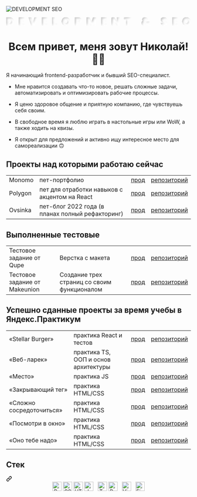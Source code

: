 ![DEVELOPMENT   SEO](https://github.com/Nigilen/Nigilen/assets/38656496/b4960b7b-1811-481f-bab6-b9056541e16d)<div align="center">
  <svg width="581" height="27" viewBox="0 0 581 27" fill="none" xmlns="http://www.w3.org/2000/svg">
<g filter="url(#filter0_ii_326_14295)">
<path d="M10.7743 0.512C13.4383 0.512 15.7663 1.052 17.7583 2.132C19.7743 3.212 21.3223 4.712 22.4023 6.632C23.4823 8.552 24.0223 10.736 24.0223 13.184C24.0223 15.608 23.4823 17.792 22.4023 19.736C21.3223 21.68 19.7743 23.216 17.7583 24.344C15.7663 25.448 13.4383 26 10.7743 26H0.154309V0.512H10.7743ZM10.0543 18.872C11.8543 18.872 13.2823 18.38 14.3383 17.396C15.3943 16.412 15.9223 15.008 15.9223 13.184C15.9223 11.36 15.3943 9.956 14.3383 8.972C13.2823 7.988 11.8543 7.496 10.0543 7.496H8.14631V18.872H10.0543ZM47.5002 6.884V10.016H55.4202V16.028H47.5002V19.628H56.5002V26H39.5082V0.512H56.5002V6.884H47.5002ZM97.7801 0.512L89.2121 26H78.8801L70.3121 0.512H78.8081L84.0641 18.044L89.2841 0.512H97.7801ZM120.161 6.884V10.016H128.081V16.028H120.161V19.628H129.161V26H112.169V0.512H129.161V6.884H120.161ZM152.765 19.952H160.469V26H144.773V0.512H152.765V19.952ZM188.004 26.252C185.604 26.252 183.396 25.688 181.38 24.56C179.388 23.432 177.804 21.872 176.628 19.88C175.452 17.888 174.864 15.644 174.864 13.148C174.864 10.652 175.452 8.408 176.628 6.416C177.804 4.424 179.388 2.876 181.38 1.772C183.396 0.643999 185.604 0.079999 188.004 0.079999C190.404 0.079999 192.6 0.643999 194.592 1.772C196.584 2.876 198.156 4.424 199.308 6.416C200.484 8.408 201.072 10.652 201.072 13.148C201.072 15.644 200.484 17.888 199.308 19.88C198.156 21.872 196.572 23.432 194.556 24.56C192.564 25.688 190.38 26.252 188.004 26.252ZM188.004 18.8C189.588 18.8 190.812 18.296 191.676 17.288C192.54 16.256 192.972 14.876 192.972 13.148C192.972 11.396 192.54 10.016 191.676 9.008C190.812 7.976 189.588 7.46 188.004 7.46C186.396 7.46 185.16 7.976 184.296 9.008C183.432 10.016 183 11.396 183 13.148C183 14.876 183.432 16.256 184.296 17.288C185.16 18.296 186.396 18.8 188.004 18.8ZM237.399 9.26C237.399 10.868 237.027 12.332 236.283 13.652C235.539 14.948 234.435 15.98 232.971 16.748C231.531 17.516 229.779 17.9 227.715 17.9H224.547V26H216.555V0.512H227.715C230.835 0.512 233.223 1.304 234.879 2.888C236.559 4.472 237.399 6.596 237.399 9.26ZM226.815 11.6C228.471 11.6 229.299 10.82 229.299 9.26C229.299 7.7 228.471 6.92 226.815 6.92H224.547V11.6H226.815ZM283.17 0.512V26H275.214V13.292L271.29 26H264.45L260.526 13.292V26H252.534V0.512H262.326L267.942 15.812L273.414 0.512H283.17ZM307.368 6.884V10.016H315.288V16.028H307.368V19.628H316.368V26H299.376V0.512H316.368V6.884H307.368ZM356.424 26H348.432L339.972 13.184V26H331.98V0.512H339.972L348.432 13.544V0.512H356.424V26ZM392.651 0.512V6.848H385.883V26H377.891V6.848H371.195V0.512H392.651ZM445.468 26L443.704 24.344C441.448 25.688 438.796 26.36 435.748 26.36C433.684 26.36 431.884 26.036 430.348 25.388C428.836 24.74 427.672 23.828 426.856 22.652C426.04 21.452 425.632 20.084 425.632 18.548C425.632 17.084 426.004 15.752 426.748 14.552C427.516 13.328 428.656 12.296 430.168 11.456C429.064 10.088 428.512 8.648 428.512 7.136C428.512 5.84 428.848 4.652 429.52 3.572C430.216 2.492 431.224 1.64 432.544 1.016C433.864 0.368 435.436 0.0439994 437.26 0.0439994C439.108 0.0439994 440.68 0.379999 441.976 1.052C443.272 1.7 444.244 2.564 444.892 3.644C445.54 4.724 445.864 5.888 445.864 7.136H438.592C438.592 6.68 438.46 6.344 438.196 6.128C437.932 5.888 437.62 5.768 437.26 5.768C436.876 5.768 436.54 5.888 436.252 6.128C435.988 6.344 435.856 6.656 435.856 7.064C435.856 7.832 436.384 8.72 437.44 9.728L443.236 15.344C443.572 14.696 443.872 13.964 444.136 13.148L444.244 12.824H451.984L451.624 13.76C450.712 16.16 449.584 18.296 448.24 20.168L454.252 26H445.468ZM436.324 20.06C437.188 20.06 437.992 19.928 438.736 19.664L434.488 15.704C434.08 15.992 433.768 16.328 433.552 16.712C433.36 17.072 433.264 17.444 433.264 17.828C433.264 18.452 433.528 18.98 434.056 19.412C434.608 19.844 435.364 20.06 436.324 20.06ZM497.343 26.252C494.295 26.252 491.775 25.544 489.783 24.128C487.815 22.688 486.747 20.588 486.579 17.828H495.075C495.195 19.292 495.843 20.024 497.019 20.024C497.451 20.024 497.811 19.928 498.099 19.736C498.411 19.52 498.567 19.196 498.567 18.764C498.567 18.164 498.243 17.684 497.595 17.324C496.947 16.94 495.939 16.508 494.571 16.028C492.939 15.452 491.583 14.888 490.503 14.336C489.447 13.784 488.535 12.98 487.767 11.924C486.999 10.868 486.627 9.512 486.651 7.856C486.651 6.2 487.071 4.796 487.911 3.644C488.775 2.468 489.939 1.58 491.403 0.979998C492.891 0.379999 494.559 0.079999 496.407 0.079999C499.527 0.079999 501.999 0.799999 503.823 2.24C505.671 3.68 506.643 5.708 506.739 8.324H498.135C498.111 7.604 497.931 7.088 497.595 6.776C497.259 6.464 496.851 6.308 496.371 6.308C496.035 6.308 495.759 6.428 495.543 6.668C495.327 6.884 495.219 7.196 495.219 7.604C495.219 8.18 495.531 8.66 496.155 9.044C496.803 9.404 497.823 9.848 499.215 10.376C500.823 10.976 502.143 11.552 503.175 12.104C504.231 12.656 505.143 13.424 505.911 14.408C506.679 15.392 507.063 16.628 507.063 18.116C507.063 19.676 506.679 21.08 505.911 22.328C505.143 23.552 504.027 24.512 502.563 25.208C501.099 25.904 499.359 26.252 497.343 26.252ZM530.463 6.884V10.016H538.383V16.028H530.463V19.628H539.463V26H522.471V0.512H539.463V6.884H530.463ZM567.495 26.252C565.095 26.252 562.887 25.688 560.871 24.56C558.879 23.432 557.295 21.872 556.119 19.88C554.943 17.888 554.355 15.644 554.355 13.148C554.355 10.652 554.943 8.408 556.119 6.416C557.295 4.424 558.879 2.876 560.871 1.772C562.887 0.643999 565.095 0.079999 567.495 0.079999C569.895 0.079999 572.091 0.643999 574.083 1.772C576.075 2.876 577.647 4.424 578.799 6.416C579.975 8.408 580.563 10.652 580.563 13.148C580.563 15.644 579.975 17.888 578.799 19.88C577.647 21.872 576.063 23.432 574.047 24.56C572.055 25.688 569.871 26.252 567.495 26.252ZM567.495 18.8C569.079 18.8 570.303 18.296 571.167 17.288C572.031 16.256 572.463 14.876 572.463 13.148C572.463 11.396 572.031 10.016 571.167 9.008C570.303 7.976 569.079 7.46 567.495 7.46C565.887 7.46 564.651 7.976 563.787 9.008C562.923 10.016 562.491 11.396 562.491 13.148C562.491 14.876 562.923 16.256 563.787 17.288C564.651 18.296 565.887 18.8 567.495 18.8Z" fill="white"/>
</g>
<defs>
<filter id="filter0_ii_326_14295" x="-3.8457" y="-3.95605" width="587.408" height="33.3164" filterUnits="userSpaceOnUse" color-interpolation-filters="sRGB">
<feFlood flood-opacity="0" result="BackgroundImageFix"/>
<feBlend mode="normal" in="SourceGraphic" in2="BackgroundImageFix" result="shape"/>
<feColorMatrix in="SourceAlpha" type="matrix" values="0 0 0 0 0 0 0 0 0 0 0 0 0 0 0 0 0 0 127 0" result="hardAlpha"/>
<feOffset dx="3" dy="3"/>
<feGaussianBlur stdDeviation="3"/>
<feComposite in2="hardAlpha" operator="arithmetic" k2="-1" k3="1"/>
<feColorMatrix type="matrix" values="0 0 0 0 0.745098 0 0 0 0 0.745098 0 0 0 0 0.745098 0 0 0 1 0"/>
<feBlend mode="normal" in2="shape" result="effect1_innerShadow_326_14295"/>
<feColorMatrix in="SourceAlpha" type="matrix" values="0 0 0 0 0 0 0 0 0 0 0 0 0 0 0 0 0 0 127 0" result="hardAlpha"/>
<feOffset dx="-4" dy="-4"/>
<feGaussianBlur stdDeviation="4"/>
<feComposite in2="hardAlpha" operator="arithmetic" k2="-1" k3="1"/>
<feColorMatrix type="matrix" values="0 0 0 0 1 0 0 0 0 1 0 0 0 0 1 0 0 0 1 0"/>
<feBlend mode="normal" in2="effect1_innerShadow_326_14295" result="effect2_innerShadow_326_14295"/>
</filter>
</defs>
</svg>

</div>


<h1 align="center">Всем привет, меня зовут Николай! ✌🏻</h1>

<p>Я начинающий frontend-разработчик и бывший SEO-специалист.</p>
<ul>
  <li>
    <p>Мне нравится создавать что-то новое, решать сложные задачи, автоматизировать и оптимизировать рабочие процессы.</p>
  </li>
  <li>
    <p>Я ценю здоровое общение и приятную компанию, где чувствуешь себя своим. </p>
  </li>
  <li>
    <p>В свободное время я люблю играть в настольные игры или WoW, а также ходить на квизы.</p>
  </li>
  <li>
    <p>Я открыт для предложений и активно ищу интересное место для самореализации 🙃</p>
  </li>
</ul>

<h2>Проекты над которыми работаю сейчас</h2>
<table>
  <tr>
    <td>Monomo</td>
    <td>пет-портфолио</td>
    <td><a href="https://nigilen.github.io/monomo/">прод</a></td>
    <td><a href="https://github.com/Nigilen/monomo">репозиторий</a></td>
  </tr>
  <tr>
    <td>Polygon</td>
    <td>пет для отработки навыков с акцентом на React</td>
    <td><a href="https://nigilen.github.io/polygin/">прод</a></td>
    <td><a href="https://github.com/Nigilen/polygin">репозиторий</a></td>
  </tr>
  <tr>
    <td>Ovsinka</td>
    <td>пет-блог 2022 года (в планах полный рефакторинг)</td>
    <td><a href="https://nigilen.github.io/monomo/">прод</a></td>
    <td><a href="https://github.com/Nigilen/monomo">репозиторий</a></td>
  </tr>
</table>

<h2>Выполненные тестовые</h2>
<table>
  <tr>
    <td>Тестовое задание от Qupe</td>
    <td>Верстка с макета</td>
    <td><a href="https://nigilen.github.io/qupe/">прод</a></td>
    <td><a href="https://github.com/Nigilen/qupe">репозиторий</a></td>
  </tr>
  <tr>
    <td>Тестовое задание от Makeunion</td>
    <td>Создание трех страниц со своим функционалом</td>
    <td><a href="https://nigilen.github.io/makeunion-tt/">прод</a></td>
    <td><a href="https://github.com/Nigilen/makeunion-tt">репозиторий</a></td>
  </tr>
</table>


<h2 alig="center">Успешно сданные проекты за время учебы в Яндекс.Практикум</h2>
<table>
  <tr>
    <td>«Stellar Burger»</td>
    <td>практика React и тестов</td>
    <td><a href="https://nigilen.github.io/stellar-burger/">прод</a></td>
    <td><a href="https://github.com/Nigilen/stellar-burger">репозиторий</a></td>
  </tr>
  <tr>
    <td>«Веб-ларек»</td>
    <td>практика TS, ООП и основ архитектуры</td>
    <td><a href="https://nigilen.github.io/web-larek-frontend/">прод</a></td>
    <td><a href="https://github.com/Nigilen/web-larek-frontend.git">репозиторий</a></td>
  </tr>
  <tr>
    <td>«Место»</td>
    <td>практика JS</td>
    <td><a href="https://nigilen.github.io/mesto-project-ff/">прод</a></td>
    <td><a href="https://github.com/Nigilen/mesto-project-ff">репозиторий</a></td>
  </tr>
  <tr>
    <td>«Закрывающий тег»</td>
    <td>практика HTML/CSS</td>
    <td><a href="https://nigilen.github.io/zakrivayuschiy-teg-f/">прод</a></td>
    <td><a href="https://github.com/Nigilen/zakrivayuschiy-teg-f">репозиторий</a></td>
  </tr>
  <tr>
    <td>«Сложно сосредоточиться»</td>
    <td>практика HTML/CSS</td>
    <td><a href="https://nigilen.github.io/slozhno-sosredotochitsya/">прод</a></td>
    <td><a href="https://github.com/Nigilen/slozhno-sosredotochitsya">репозиторий</a></td>
  </tr>
  <tr>
    <td>«Посмотри в окно»</td>
    <td>практика HTML/CSS</td>
    <td><a href="https://nigilen.github.io/posmotri_v_okno/">прод</a></td>
    <td><a href="https://github.com/Nigilen/posmotri_v_okno">репозиторий</a></td>
  </tr>
  <tr>
    <td>«Оно тебе надо»</td>
    <td>практика HTML/CSS</td>
    <td><a href="https://nigilen.github.io/ono-tebe-nado/">прод</a></td>
    <td><a href="https://github.com/Nigilen/ono-tebe-nado">репозиторий</a></td>
  </tr>
</table>

<div class="markdown-heading" dir="auto"><h2 class="heading-element" dir="auto">Стек</h2><a id="user-content-мой-стек" class="anchor" aria-label="Permalink: Стек" href="#стек"><svg class="octicon octicon-link" viewBox="0 0 16 16" version="1.1" width="16" height="16" aria-hidden="true"><path d="m7.775 3.275 1.25-1.25a3.5 3.5 0 1 1 4.95 4.95l-2.5 2.5a3.5 3.5 0 0 1-4.95 0 .751.751 0 0 1 .018-1.042.751.751 0 0 1 1.042-.018 1.998 1.998 0 0 0 2.83 0l2.5-2.5a2.002 2.002 0 0 0-2.83-2.83l-1.25 1.25a.751.751 0 0 1-1.042-.018.751.751 0 0 1-.018-1.042Zm-4.69 9.64a1.998 1.998 0 0 0 2.83 0l1.25-1.25a.751.751 0 0 1 1.042.018.751.751 0 0 1 .018 1.042l-1.25 1.25a3.5 3.5 0 1 1-4.95-4.95l2.5-2.5a3.5 3.5 0 0 1 4.95 0 .751.751 0 0 1-.018 1.042.751.751 0 0 1-1.042.018 1.998 1.998 0 0 0-2.83 0l-2.5 2.5a1.998 1.998 0 0 0 0 2.83Z"></path></svg></a></div>
<div align="center" dir="auto">  
<img src="https://camo.githubusercontent.com/c8103e7ef2f154a02b429f185f1f23186c4a3f7a6aedf55d6f64439752cc9aac/68747470733a2f2f696d672e736869656c64732e696f2f62616467652f52656163742d3238324333343f6c6f676f3d7265616374266c6f676f436f6c6f723d363144414642" alt="React logo" title="React" height="25" style="max-width: 100%;"></a>
<img src="https://camo.githubusercontent.com/235c2130374cf57e14ee5d53ddaa4cbe723f2ab813a51952907119f6ff53db41/68747470733a2f2f696d672e736869656c64732e696f2f62616467652f435353332d3238324333343f6c6f676f3d63737333266c6f676f436f6c6f723d453334463236" alt="CSS3 logo" title="HTML5" height="25" style="max-width: 100%;"></a>
<img src="https://camo.githubusercontent.com/94aafdad2b6e8c1045f2ca410faa15805b288be681986013570c3ee10f2538ff/68747470733a2f2f696d672e736869656c64732e696f2f62616467652f48544d4c352d3238324333343f6c6f676f3d68746d6c35266c6f676f436f6c6f723d453334463236" alt="HTML5 logo" title="HTML5" height="25" style="max-width: 100%;"></a>
<img src="https://camo.githubusercontent.com/9fbc26ddc8e49b729b7d4911a68049839bd75af167ff6ddc61a0d896f0244cd6/68747470733a2f2f696d672e736869656c64732e696f2f62616467652f4a6176615363726970742d3238324333343f6c6f676f3d6a617661736372697074266c6f676f436f6c6f723d463744463145" alt="JavaScript logo" title="JavaScript" height="25" style="max-width: 100%;"></a>
&nbsp;
<img src="https://camo.githubusercontent.com/60e6915a30618a624ac7532da2df55bad99ef5baaa3982106a0c579770a2f270/68747470733a2f2f696d672e736869656c64732e696f2f62616467652f547970655363726970742d3238324333343f6c6f676f3d74797065736372697074266c6f676f436f6c6f723d333137384336" alt="TypeScript logo" title="TypeScript" height="25" style="max-width: 100%;"></a>
<img src="https://camo.githubusercontent.com/6d3a30eb6886901ae7c47ed54c4670699a4fe4b790f0503de5894b69006cca07/68747470733a2f2f696d672e736869656c64732e696f2f62616467652f52656475782d3238324333343f6c6f676f3d7265647578266c6f676f436f6c6f723d373634414243" alt="Redux logo" title="Redux" height="25" style="max-width: 100%;"></a>
&nbsp;
<img src="https://camo.githubusercontent.com/a4d93c48905b2c1b59a9cffe5cb11704fee79b461ac896ce9cb1da2410c24884/68747470733a2f2f696d672e736869656c64732e696f2f62616467652f5653253230436f64652d3238324333343f6c6f676f3d76697375616c2d73747564696f2d636f6465266c6f676f436f6c6f723d303037414343" alt="Visual Studio Code logo" title="Visual Studio Code" height="25" style="max-width: 100%;"></a>
&nbsp;
<img src="https://camo.githubusercontent.com/7080709b312a829823fa4d98fa3c1cf67a7e70400e50ee9ba5edcfeba3dc6e4c/68747470733a2f2f696d672e736869656c64732e696f2f62616467652f4669676d612d3238324333343f6c6f676f3d6669676d61266c6f676f436f6c6f723d303037414343" alt="Figma logo" title="Figma" height="25" style="max-width: 100%;"></a>
</div>

